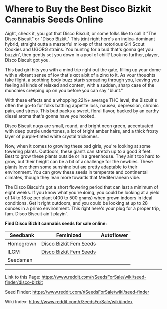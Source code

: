 # Where to Buy the Best Disco Bizkit Cannabis Seeds Online

Aight, check it, you got that Disco Biscuit, or some folks like to call it "The Disco Biscuit" or "Disco Bizkit." This joint right here's an indica-dominant hybrid, straight outta a masterful mix-up of that notorious Girl Scout Cookies and UGORG strains. You hunting for a bud that's gonna get you buzzin', then gently set you down in a pool of chill? Look no further, player, Disco Biscuit got you.

This bad girl hits you with a mind trip right out the gate, filling up your dome with a vibrant sense of joy that's got a bit of a zing to it. As your thoughts take flight, a soothing body buzz starts spreading through you, leaving you feeling all kinds of relaxed and content, with a sudden, sharp case of the munchies creeping up on you before you can say "blunt."

With these effects and a whopping 22%+ average THC level, the Biscuit's often the go-to for folks battling appetite loss, nausea, depression, chronic pain, and stress. This bud packs a sweet, floral flavor, backed by an earthy diesel aroma that's gonna have you hooked.

Disco Biscuit nugs are small, round, and bright neon green, accentuated with deep purple undertones, a lot of bright amber hairs, and a thick frosty layer of purple-tinted white crystal trichomes.

Now, when it comes to growing these bad girls, you're looking at some towering plants. Outdoors, these giants can stretch up to a good 8 feet. Best to grow these plants outside or in a greenhouse. They ain't too hard to grow, but their height can be a bit of a challenge for the newbies. These plants love them some sunshine but are pretty adaptable to their environment. You can grow these seeds in temperate and continental climates, though they lean more towards that Mediterranean vibe.

The Disco Biscuit's got a short flowering period that can last a minimum of eight weeks. If you know what you're doing, you could be looking at a yield of 14 to 18 oz per plant (400 to 500 grams) when grown indoors in ideal conditions. Get it right outdoors, and you could be looking at up to 28 ounces in a primo environment. This right here's your plug for a proper trip, fam. Disco Biscuit ain't playin'.

**Find Disco Bizkit cannabis seeds for sale online:**

| Seedbank  | Feminized | Autoflower |
|-----------|-----------|------------|
| Homegrown | [Disco Bizkit Fem Seeds](https://homegrowncannabisco.com/products/disco-bizkit-feminized-marijuana-seeds?a_aid=sale) |  |
| ILGM      | [Disco Bizkit Fem Seeds](https://ilgm.com/products/disco-bizkit-feminized-seeds?aff=2191) |  |
| Seedsman  |  |  |

___

Link to this Page: https://www.reddit.com/r/SeedsForSale/wiki/seed-finder/disco-bizkit

Seed Finder: https://www.reddit.com/r/SeedsForSale/wiki/seed-finder

Wiki Index: https://www.reddit.com/r/SeedsForSale/wiki/index
